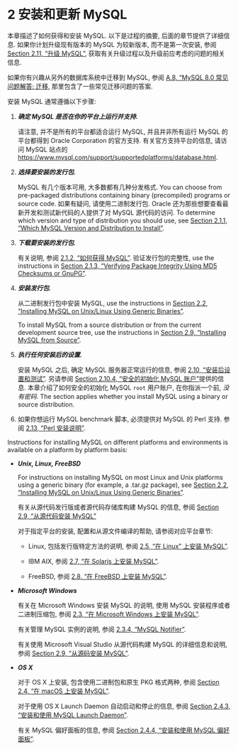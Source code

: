 # 2 安装和更新 MySQL

本章描述了如何获得和安装 MySQL. 以下是过程的摘要, 后面的章节提供了详细信息. 如果你计划升级现有版本的 MySQL 为较新版本, 而不是第一次安装, 参阅 [Section 2.11, “升级 MySQL”](https://dev.mysql.com/doc/refman/8.0/en/upgrading.html), 获取有关升级过程以及升级前应考虑的问题的相关信息.

如果你有兴趣从另外的数据库系统中迁移到 MySQL, 参阅 [A.8, “MySQL 8.0 常见问题解答: 迁移](https://dev.mysql.com/doc/refman/8.0/en/faqs-migration.html), 那里包含了一些常见迁移问题的答案.

安装 MySQL 通常遵循以下步骤:

1. ***确定 MySQL 是否在你的平台上运行并支持.***

    请注意, 并不是所有的平台都适合运行 MySQL, 并且并非所有运行 MySQL 的平台都得到 Oracle Corporation 的官方支持. 有关官方支持平台的信息, 请访问 MySQL 站点的 https://www.mysql.com/support/supportedplatforms/database.html.

2. ***选择要安装的发行包.***

    MySQL 有几个版本可用, 大多数都有几种分发格式. You can choose from pre-packaged distributions containing binary (precompiled) programs or source code. 如果有疑问, 请使用二进制发行包. Oracle 还为那些想要查看最新开发和测试新代码的人提供了对 MySQL 源代码的访问. To determine which version and type of distribution you should use, see [Section 2.1.1, “Which MySQL Version and Distribution to Install”](https://dev.mysql.com/doc/refman/8.0/en/which-version.html).

3. ***下载要安装的发行包.***

    有关说明, 参阅 [2.1.2, “如何获得 MySQL”](https://dev.mysql.com/doc/refman/8.0/en/getting-mysql.html). 验证发行包的完整性, use the instructions in [Section 2.1.3, “Verifying Package Integrity Using MD5 Checksums or GnuPG”](https://dev.mysql.com/doc/refman/8.0/en/verifying-package-integrity.html).

4. ***安装发行包.***

    从二进制发行包中安装 MySQL, use the instructions in [Section 2.2, “Installing MySQL on Unix/Linux Using Generic Binaries”](https://dev.mysql.com/doc/refman/8.0/en/binary-installation.html).

    To install MySQL from a source distribution or from the current development source tree, use the instructions in [Section 2.9, “Installing MySQL from Source”](https://dev.mysql.com/doc/refman/8.0/en/source-installation.html).

5. ***执行任何安装后的设置.***

    安装 MySQL 之后, 确定 MySQL 服务器正常运行的信息, 参阅 [2.10, “安装后设置和测试”](https://dev.mysql.com/doc/refman/8.0/en/postinstallation.html). 另请参阅 [Section 2.10.4, “安全的初始化 MySQL 账户”](https://dev.mysql.com/doc/refman/8.0/en/default-privileges.html)提供的信息. 本章介绍了如何安全的初始化 MySQL `root` 用户账户, 在你指派一个前, *没有密码*. The section applies whether you install MySQL using a binary or source distribution.

6. 如果你想运行 MySQL benchmark 脚本, 必须提供对 MySQL 的 Perl 支持. 参阅 [2.13, “Perl 安装说明”](https://dev.mysql.com/doc/refman/8.0/en/perl-support.html).

Instructions for installing MySQL on different platforms and environments is available on a platform by platform basis:

- ***Unix, Linux, FreeBSD***

    For instructions on installing MySQL on most Linux and Unix platforms using a generic binary (for example, a .tar.gz package), see [Section 2.2, “Installing MySQL on Unix/Linux Using Generic Binaries”](https://dev.mysql.com/doc/refman/8.0/en/binary-installation.html).

    有关从源代码发行版或者源代码存储库构建 MySQL 的信息, 参阅 [Section 2.9, “从源代码安装 MySQL”](https://dev.mysql.com/doc/refman/8.0/en/source-installation.html)

    对于指定平台的安装, 配置和从源文件编译的帮助, 请参阅对应平台章节:

    - Linux, 包括发行版特定方法的说明, 参阅 [2.5, “在 Linux” 上安装 MySQL”](https://dev.mysql.com/doc/refman/8.0/en/linux-installation.html).

    - IBM AIX, 参阅 [2.7, “在 Solaris 上安装 MySQL”](https://dev.mysql.com/doc/refman/8.0/en/solaris-installation.html).

    - FreeBSD, 参阅 [2.8, “在 FreeBSD 上安装 MySQL”](https://dev.mysql.com/doc/refman/8.0/en/freebsd-installation.html).

- ***Microsoft Windows***

    有关在 Microsoft Windows 安装 MySQL 的说明, 使用 MySQL 安装程序或者二进制压缩包, 参阅 [2.3, “在 Microsoft Windows 上安装 MySQL”](https://dev.mysql.com/doc/refman/8.0/en/windows-installation.html).

    有关管理 MySQL 实例的说明, 参阅 [2.3.4, “MySQL Notifier”](https://dev.mysql.com/doc/refman/8.0/en/windows-notifier.html).

    有关使用 Microsoft Visual Studio 从源代码构建 MySQL 的详细信息和说明, 参阅 [Section 2.9, “从源码安装 MySQL”](https://dev.mysql.com/doc/refman/8.0/en/source-installation.html).

- ***OS X***

    对于 OS X 上安装, 包含使用二进制包和原生 PKG 格式两种, 参阅 [Section 2.4, “在 macOS 上安装 MySQL”](https://dev.mysql.com/doc/refman/8.0/en/osx-installation.html).

    对于使用 OS X Launch Daemon 自动启动和停止的信息, 参阅 [Section 2.4.3, “安装和使用 MySQL Launch Daemon”](https://dev.mysql.com/doc/refman/8.0/en/osx-installation-launchd.html).

    有关 MySQL 偏好面板的信息, 参阅 [Section 2.4.4, “安装和使用 MySQL 偏好面板”](https://dev.mysql.com/doc/refman/8.0/en/osx-installation-prefpane.html).